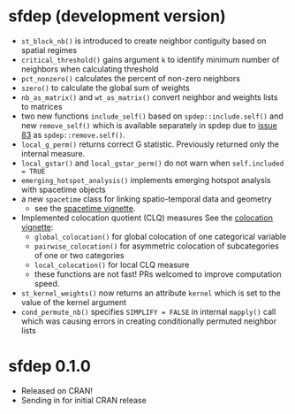 # sfdep (development version)

- `st_block_nb()` is introduced to create neighbor contiguity based on spatial regimes
- `critical_threshold()` gains argument `k` to identify minimum number of neighbors when calculating threshold
- `pct_nonzero()` calculates the percent of non-zero neighbors
- `szero()` to calculate the global sum of weights
- `nb_as_matrix()` and `wt_as_matrix()` convert neighbor and weights lists to matrices
- two new functions `include_self()` based on `spdep::include.self()` and new `remove_self()` which is available separately in spdep due to [issue 83](https://github.com/r-spatial/spdep/issues/83) as `spdep::remove.self()`. 
- `local_g_perm()` returns correct G statistic. Previously returned only the internal measure.  
- `local_gstar()` and `local_gstar_perm()` do not warn when `self.included = TRUE`
- `emerging_hotspot_analysis()` implements emerging hotspot analysis with spacetime objects
- a new `spacetime` class for linking spatio-temporal data and geometry
  - see the [spacetime vignette](/articles/spacetime-s3.html).
- Implemented colocation quotient (CLQ) measures See the [colocation vignette](/articles/colocation-analysis.html):
  - `global_colocation()` for global colocation of one categorical variable
  - `pairwise_colocation()` for asymmetric colocation of subcategories of one or two categories
  - `local_colocation()` for local CLQ measure
  - these functions are not fast! PRs welcomed to improve computation speed.
- `st_kernel_weights()` now returns an attribute `kernel` which is set to the value of the kernel argument
- `cond_permute_nb()` specifies `SIMPLIFY = FALSE` in internal `mapply()` call which was causing errors in creating conditionally permuted neighbor lists

# sfdep 0.1.0

* Released on CRAN!
* Sending in for initial CRAN release
